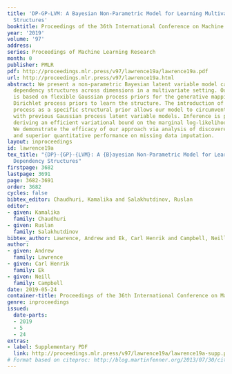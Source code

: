 ```yaml
---
title: 'DP-GP-LVM: A Bayesian Non-Parametric Model for Learning Multivariate Dependency
  Structures'
booktitle: Proceedings of the 36th International Conference on Machine Learning
year: '2019'
volume: '97'
address: 
series: Proceedings of Machine Learning Research
month: 0
publisher: PMLR
pdf: http://proceedings.mlr.press/v97/lawrence19a/lawrence19a.pdf
url: http://proceedings.mlr.press/v97/lawrence19a.html
abstract: We present a non-parametric Bayesian latent variable model capable of learning
  dependency structures across dimensions in a multivariate setting. Our approach
  is based on flexible Gaussian process priors for the generative mappings and interchangeable
  Dirichlet process priors to learn the structure. The introduction of the Dirichlet
  process as a specific structural prior allows our model to circumvent issues associated
  with previous Gaussian process latent variable models. Inference is performed by
  deriving an efficient variational bound on the marginal log-likelihood of the model.
  We demonstrate the efficacy of our approach via analysis of discovered structure
  and superior quantitative performance on missing data imputation.
layout: inproceedings
id: lawrence19a
tex_title: "{DP}-{GP}-{LVM}: A {B}ayesian Non-Parametric Model for Learning Multivariate
  Dependency Structures"
firstpage: 3682
lastpage: 3691
page: 3682-3691
order: 3682
cycles: false
bibtex_editor: Chaudhuri, Kamalika and Salakhutdinov, Ruslan
editor:
- given: Kamalika
  family: Chaudhuri
- given: Ruslan
  family: Salakhutdinov
bibtex_author: Lawrence, Andrew and Ek, Carl Henrik and Campbell, Neill
author:
- given: Andrew
  family: Lawrence
- given: Carl Henrik
  family: Ek
- given: Neill
  family: Campbell
date: 2019-05-24
container-title: Proceedings of the 36th International Conference on Machine Learning
genre: inproceedings
issued:
  date-parts:
  - 2019
  - 5
  - 24
extras:
- label: Supplementary PDF
  link: http://proceedings.mlr.press/v97/lawrence19a/lawrence19a-supp.pdf
# Format based on citeproc: http://blog.martinfenner.org/2013/07/30/citeproc-yaml-for-bibliographies/
---
```

